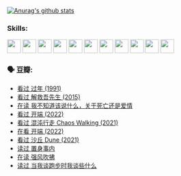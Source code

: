 
[![Anurag's github stats](https://github-readme-stats.vercel.app/api?username=w940853815)](https://github.com/anuraghazra/github-readme-stats)

### Skills:

<code><img height="32" src="https://cdn.jsdelivr.net/npm/simple-icons@v5/icons/python.svg"></code>
<code><img height="32" src="https://cdn.jsdelivr.net/npm/simple-icons@v5/icons/javascript.svg"></code>
<code><img height="32" src="https://cdn.jsdelivr.net/npm/simple-icons@v5/icons/django.svg"></code>
<code><img height="32" src="https://cdn.jsdelivr.net/npm/simple-icons@v5/icons/flask.svg"></code>
<code><img height="32" src="https://cdn.jsdelivr.net/npm/simple-icons@v5/icons/vuetify.svg"></code>
<code><img height="32" src="https://cdn.jsdelivr.net/npm/simple-icons@v5/icons/git.svg"></code>
<code><img height="32" src="https://cdn.jsdelivr.net/npm/simple-icons@v5/icons/docker.svg"></code>
<code><img height="32" src="https://cdn.jsdelivr.net/npm/simple-icons@v5/icons/postgresql.svg"></code>
<code><img height="32" src="https://cdn.jsdelivr.net/npm/simple-icons@v5/icons/elasticsearch.svg"></code>
<code><img height="32" src="https://cdn.jsdelivr.net/npm/simple-icons@v5/icons/macos.svg"></code>
<code><img height="32" src="https://cdn.jsdelivr.net/npm/simple-icons@v5/icons/linux.svg"></code>

### 🗣 豆瓣:

<!-- DOUBAN-ACTIVITIES:START -->
- [看过 过年‎ (1991)](https://www.douban.com/people/136069238/status/3747235967/?_i=43840073)
- [看过 解救吾先生‎ (2015)](https://www.douban.com/people/136069238/status/3744047085/?_i=43840073)
- [在读 我不知道该说什么，关于死亡还是爱情](https://www.douban.com/people/136069238/status/3742672820/?_i=43840073)
- [看过 开端‎ (2022)](https://www.douban.com/people/136069238/status/3737530861/?_i=43840073)
- [看过 混沌行走 Chaos Walking‎ (2021)](https://www.douban.com/people/136069238/status/3734828206/?_i=43840073)
- [在看 开端‎ (2022)](https://www.douban.com/people/136069238/status/3733533297/?_i=43840073)
- [看过 沙丘 Dune‎ (2021)](https://www.douban.com/people/136069238/status/3726869471/?_i=43840073)
- [读过 置身事内](https://www.douban.com/people/136069238/status/3726223867/?_i=43840073)
- [在读 强风吹拂](https://www.douban.com/people/136069238/status/3725395475/?_i=43840073)
- [读过 当我谈跑步时我谈些什么](https://www.douban.com/people/136069238/status/3715422296/?_i=43840073)
<!-- DOUBAN-ACTIVITIES:END -->
<!--
**w940853815/w940853815** is a ✨ _special_ ✨ repository because its `README.md` (this file) appears on your GitHub profile.

Here are some ideas to get you started:

- 🔭 I’m currently working on ...
- 🌱 I’m currently learning ...
- 👯 I’m looking to collaborate on ...
- 🤔 I’m looking for help with ...
- 💬 Ask me about ...
- 📫 How to reach me: ...
- 😄 Pronouns: ...
- ⚡ Fun fact: ...
-->
